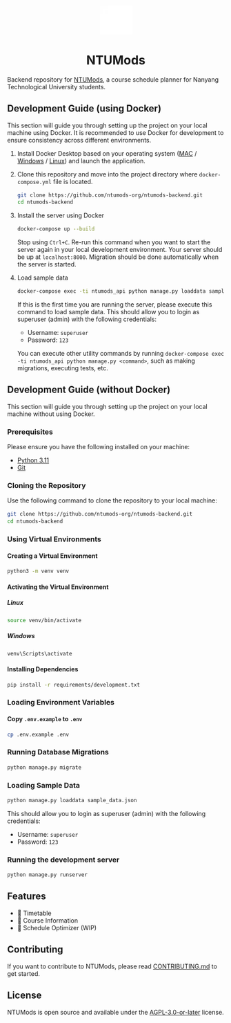 <div align="center">
  <img src="./static/logo.png" alt="NTUMods logo" width="75">
  <h1>NTUMods</h1>
</div>

Backend repository for [NTUMods](https://www.ntumods.org), a course schedule planner for Nanyang Technological University students.

## Development Guide (using Docker)

This section will guide you through setting up the project on your local machine using Docker. It is recommended to use Docker for development to ensure consistency across different environments.

1. Install Docker Desktop based on your operating system ([MAC](https://docs.docker.com/desktop/install/mac-install/) / [Windows](https://docs.docker.com/desktop/install/windows-install/) / [Linux](https://docs.docker.com/desktop/install/linux-install/)) and launch the application.

2. Clone this repository and move into the project directory where `docker-compose.yml` file is located.

    ```bash
    git clone https://github.com/ntumods-org/ntumods-backend.git
    cd ntumods-backend
    ```

3. Install the server using Docker

    ```bash
    docker-compose up --build
    ```

    Stop using `Ctrl+C`. Re-run this command when you want to start the server again in your local development environment. Your server should be up at `localhost:8000`. Migration should be done automatically when the server is started.

4. Load sample data

    ```bash
    docker-compose exec -ti ntumods_api python manage.py loaddata sample_data.json
    ```

    If this is the first time you are running the server, please execute this command to load sample data. This should allow you to login as superuser (admin) with the following credentials:
    - Username: `superuser`
    - Password: `123`

    You can execute other utility commands by running `docker-compose exec -ti ntumods_api python manage.py <command>`, such as making migrations, executing tests, etc.

## Development Guide (without Docker)

This section will guide you through setting up the project on your local machine without using Docker.

### Prerequisites
Please ensure you have the following installed on your machine:

- [Python 3.11](https://www.python.org/downloads/)
- [Git](https://git-scm.com/downloads)
  
### Cloning the Repository
Use the following command to clone the repository to your local machine:
```bash
git clone https://github.com/ntumods-org/ntumods-backend.git
cd ntumods-backend
```

### Using Virtual Environments
#### Creating a Virtual Environment

```bash
python3 -m venv venv
```

#### Activating the Virtual Environment
##### Linux
```bash
source venv/bin/activate
```
##### Windows
```bash
venv\Scripts\activate
```

#### Installing Dependencies
```bash
pip install -r requirements/development.txt
```

### Loading Environment Variables
#### Copy `.env.example` to `.env`
```bash
cp .env.example .env
```

### Running Database Migrations
```bash
python manage.py migrate
```

### Loading Sample Data
```bash
python manage.py loaddata sample_data.json
```
This should allow you to login as superuser (admin) with the following credentials:
- Username: `superuser`
- Password: `123`
  
### Running the development server
```bash
python manage.py runserver
```

## Features
- 📆 Timetable
- 📖 Course Information
- 🚀 Schedule Optimizer (WIP)

## Contributing
If you want to contribute to NTUMods, please read [CONTRIBUTING.md](./docs/CONTRIBUTING.md) to get started.

## License
NTUMods is open source and available under the [AGPL-3.0-or-later](./LICENSE) license.
